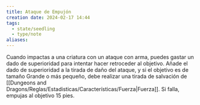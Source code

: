 ```yaml
---
title: Ataque de Empujón
creation date: 2024-02-17 14:44
tags:
  - state/seedling
  - type/note
aliases:
---
```

Cuando impactas a una criatura con un ataque con arma, puedes gastar un dado de superioridad para intentar hacer retroceder al objetivo. Añade el dado de superioridad a la tirada de daño del ataque, y si el objetivo es de tamaño Grande o más pequeño, debe realizar una tirada de salvación de [[Dungeons and Dragons/Reglas/Estadisticas/Características/Fuerza|Fuerza]]. Si falla, empujas al objetivo 15 pies.

